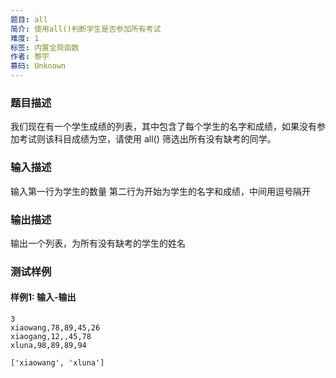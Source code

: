 ```yaml
---
题目: all
简介: 使用all()判断学生是否参加所有考试
难度: 1
标签: 内置全局函数
作者: 黎宇
慕码: Unknown
---
```


### 题目描述

我们现在有一个学生成绩的列表，其中包含了每个学生的名字和成绩，如果没有参加考试则该科目成绩为空，请使用 all() 筛选出所有没有缺考的同学。

### 输入描述

输入第一行为学生的数量
第二行为开始为学生的名字和成绩，中间用逗号隔开

### 输出描述

输出一个列表，为所有没有缺考的学生的姓名

### 测试样例

#### 样例1: 输入-输出

```
3
xiaowang,78,89,45,26
xiaogang,12,,45,78
xluna,98,89,89,94
```

```
['xiaowang', 'xluna']
```

